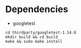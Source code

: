 # Dependencies
- googletest
```
cd thirdparty/googletest-1.14.0
mkdir build && cd build
make && sudo make install
```